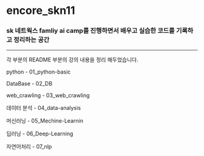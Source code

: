 # encore_skn11

### **sk 네트웍스 famliy ai camp를 진행하면서 배우고 실습한 코드를 기록하고 정리하는 공간**

---
각 부분의 README 부분의 강의 내용을 정리 해두었습니다. 

python - 01_python-basic

DataBase - 02_DB

web_crawling - 03_web_crawling

데이터 분석 - 04_data-analysis

머신러닝 - 05_Mechine-Learnin

딥러닝 - 06_Deep-Learning

자연어처리 - 07_nlp

